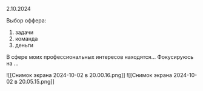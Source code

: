 2.10.2024

Выбор оффера:
1. задачи
2. команда
3. деньги

В сфере моих профессиональных интересов находятся...
Фокусируюсь на ...

![[Снимок экрана 2024-10-02 в 20.00.16.png]]
![[Снимок экрана 2024-10-02 в 20.05.15.png]]